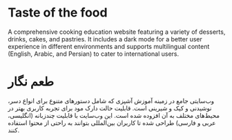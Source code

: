 # Taste of the food


A comprehensive cooking education website featuring a variety of desserts, drinks, cakes, and pastries. It includes a dark mode for a better user experience in different environments and supports multilingual content (English, Arabic, and Persian) to cater to international users.



# طعم نگار

وب‌سایتی جامع در زمینه آموزش آشپزی که شامل دستورهای متنوع برای انواع دسر، نوشیدنی و کیک و شیرینی است. قابلیت حالت دارک مود برای تجربه کاربری بهتر در محیط‌های مختلف به آن افزوده شده است. این وب‌سایت با قابلیت چندزبانه (انگلیسی، عربی و فارسی) طراحی شده تا کاربران بین‌المللی بتوانند به راحتی از محتوا استفاده کنند.


